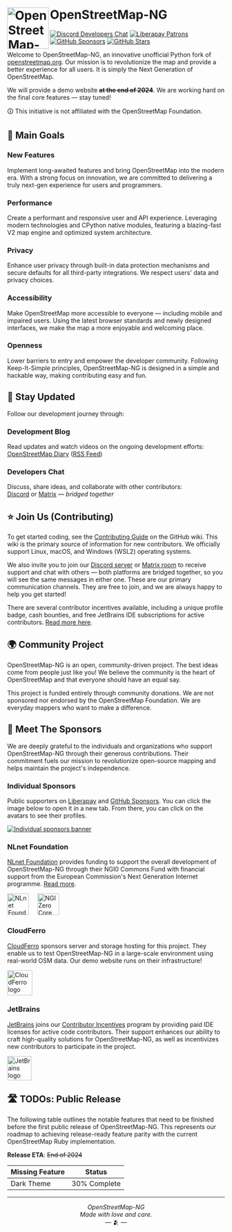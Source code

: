 # <img src="https://files.monicz.dev/osm/openstreetmap-ng.webp" alt="OpenStreetMap-NG logo" align="left" height="96px"> OpenStreetMap-NG

[![Discord Developers Chat](https://shields.monicz.dev/discord/1246123404613128203?logo=discord&logoColor=FFF&label=Developers&color=5865F2&cacheSeconds=600)](https://discord.gg/GM89hdjSCB)
[![Liberapay Patrons](https://shields.monicz.dev/liberapay/patrons/Zaczero?logo=liberapay&label=Patrons)](https://liberapay.com/Zaczero/)
[![GitHub Sponsors](https://shields.monicz.dev/github/sponsors/Zaczero?logo=github&label=Sponsors&color=%23db61a2)](https://github.com/sponsors/Zaczero)
[![GitHub Stars](https://shields.monicz.dev/github/stars/openstreetmap-ng/openstreetmap-ng?style=social)](https://github.com/openstreetmap-ng/openstreetmap-ng)

Welcome to OpenStreetMap-NG, an innovative unofficial Python fork of [openstreetmap.org](https://openstreetmap.org). Our mission is to revolutionize the map and provide a better experience for all users. It is simply the Next Generation of OpenStreetMap.

We will provide a demo website **~~at the end of 2024~~**. We are working hard on the final core features — stay tuned!

🛈 This initiative is not affiliated with the OpenStreetMap Foundation.

## 🎯 Main Goals

### **New Features**

Implement long-awaited features and bring OpenStreetMap into the modern era. With a strong focus on innovation, we are committed to delivering a truly next-gen experience for users and programmers.

### **Performance**

Create a performant and responsive user and API experience. Leveraging modern technologies and CPython native modules, featuring a blazing-fast V2 map engine and optimized system architecture.

### **Privacy**

Enhance user privacy through built-in data protection mechanisms and secure defaults for all third-party integrations. We respect users' data and privacy choices.

### **Accessibility**

Make OpenStreetMap more accessible to everyone — including mobile and impaired users. Using the latest browser standards and newly designed interfaces, we make the map a more enjoyable and welcoming place.

### **Openness**

Lower barriers to entry and empower the developer community. Following Keep-It-Simple principles, OpenStreetMap-NG is designed in a simple and hackable way, making contributing easy and fun.

## 📢 Stay Updated

Follow our development journey through:

### **Development Blog**

Read updates and watch videos on the ongoing development efforts:\
[OpenStreetMap Diary](https://www.openstreetmap.org/user/NorthCrab/diary) ([RSS Feed](https://www.openstreetmap.org/user/NorthCrab/diary/rss))

### **Developers Chat**

Discuss, share ideas, and collaborate with other contributors:\
[Discord](https://discord.gg/GM89hdjSCB) or [Matrix](https://matrix.to/#/#openstreetmap-ng:matrix.org) — *bridged together*

## ⭐ Join Us (Contributing)

To get started coding, see
the [Contributing Guide](https://github.com/openstreetmap-ng/openstreetmap-ng/wiki/Contributing:-Getting-Started) on the
GitHub wiki. This wiki is the primary source of information for new contributors. We officially support Linux, macOS,
and Windows (WSL2) operating systems.

We also invite you to join our [Discord server](https://discord.gg/GM89hdjSCB) or [Matrix room](https://matrix.to/#/#openstreetmap-ng:matrix.org) to receive support and chat with others — both platforms are bridged together, so you will see the same messages in either one. These are our primary communication channels. They are free to join, and we are always happy to help you get started!

There are several contributor incentives available, including a unique profile badge, cash bounties, and free JetBrains
IDE subscriptions for active contributors.
[Read more here](https://github.com/openstreetmap-ng/openstreetmap-ng/wiki/Contributor-Incentives).

## 🌍 Community Project

OpenStreetMap-NG is an open, community-driven project. The best ideas come from people just like you! We believe the community is the heart of OpenStreetMap and that everyone should have an equal say.

This project is funded entirely through community donations. We are not sponsored nor endorsed by the OpenStreetMap Foundation. We are everyday mappers who want to make a difference.

## 🤝️ Meet The Sponsors

We are deeply grateful to the individuals and organizations who support OpenStreetMap-NG through their generous contributions. Their commitment fuels our mission to revolutionize open-source mapping and helps maintain the project's independence.

### Individual Sponsors

Public supporters on [Liberapay](https://liberapay.com/Zaczero/) and [GitHub Sponsors](https://github.com/sponsors/Zaczero). You can click the image below to open it in a new tab. From there, you can click on the avatars to see their profiles.

[![Individual sponsors banner](https://monicz.dev/sponsors.svg)](https://monicz.dev/sponsors.svg)

### NLnet Foundation

[NLnet Foundation](https://nlnet.nl) provides funding to support the overall development of OpenStreetMap-NG through their NGI0 Commons Fund with financial support from the European Commission's Next Generation Internet programme. [Read more](https://nlnet.nl/project/OpenStreetMap-NG/).

[<img src="https://nlnet.nl/logo/banner.svg" alt="NLnet Foundation logo" height=50>](https://nlnet.nl)
&nbsp;&nbsp;&nbsp;
[<img src="https://nlnet.nl/image/logos/NGI0Core_tag.svg" alt="NGI Zero Core logo" height=50>](https://nlnet.nl/core)

### CloudFerro

[CloudFerro](https://cloudferro.com) sponsors server and storage hosting for this project. They enable us to test OpenStreetMap-NG in a large-scale environment using real-world OSM data. Our demo website runs on their infrastructure!

[<img src="https://raw.githubusercontent.com/openstreetmap-ng/openstreetmap-ng/refs/heads/main/resources/cloudferro.webp" alt="CloudFerro logo" height=58>](https://cloudferro.com)

### JetBrains

[JetBrains](https://www.jetbrains.com) joins our [Contributor Incentives](https://github.com/openstreetmap-ng/openstreetmap-ng/wiki/Contributor-Incentives) program by providing paid IDE licenses for active code contributors. Their support enhances our ability to craft high-quality solutions for OpenStreetMap-NG, as well as incentivizes new contributors to participate in the project.

[<img src="https://raw.githubusercontent.com/openstreetmap-ng/openstreetmap-ng/refs/heads/main/resources/jetbrains.webp" alt="JetBrains logo" height=56>](https://www.jetbrains.com)

## 🛣️ TODOs: Public Release

The following table outlines the notable features that need to be finished before the first public release of OpenStreetMap-NG. This represents our roadmap to achieving release-ready feature parity with the current OpenStreetMap Ruby implementation.

**Release ETA**: ~~End of 2024~~

| Missing Feature | Status       |
|-----------------|--------------|
| Dark Theme      | 30% Complete |

---

<p align="center">
<i>OpenStreetMap-NG</i><br>
<i>Made with love and care.</i><br>
— 🫂 —
</p>

